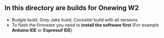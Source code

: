 ## In this directory are builds for Onewing W2
- Budgie build, Grey Jake build, Cockatiel build with all versions.
- To flash the firmware you need to **install the software first** (For example **Arduino IDE** or **Espressif IDE**)
